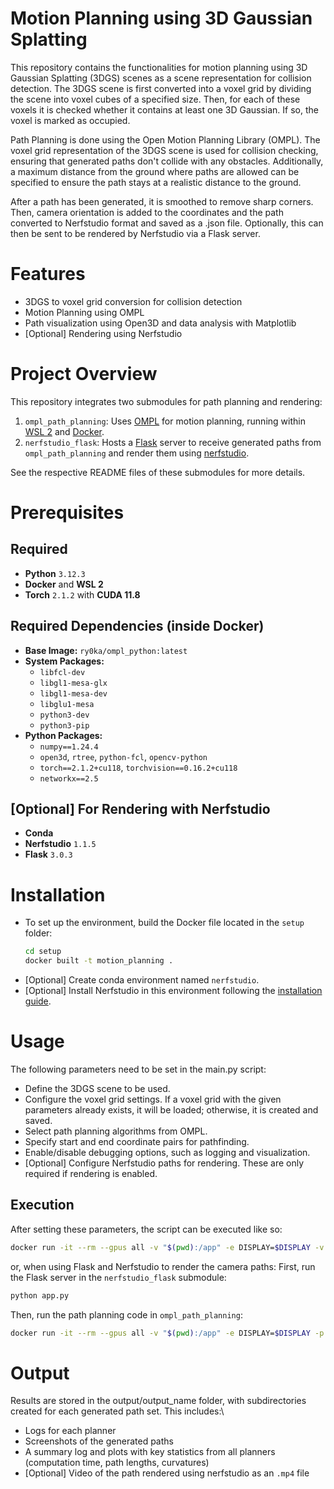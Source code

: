 # Motion Planning using 3D Gaussian Splatting
This repository contains the functionalities for motion planning using 3D Gaussian Splatting (3DGS) scenes as a scene representation for collision detection. 
The 3DGS scene is first converted into a voxel grid by dividing the scene into voxel cubes of a specified size. Then, for each of these voxels it is checked whether it contains at least one 3D Gaussian. If so, the voxel is marked as occupied.

Path Planning is done using the Open Motion Planning Library (OMPL). The voxel grid representation of the 3DGS scene is used for collision checking, ensuring that generated paths don't collide with any obstacles.
Additionally, a maximum distance from the ground where paths are allowed can be specified to ensure the path stays at a realistic distance to the ground.

After a path has been generated, it is smoothed to remove sharp corners. Then, camera orientation is added to the coordinates and the path converted to Nerfstudio format and saved as a .json file.
Optionally, this can then be sent to be rendered by Nerfstudio via a Flask server.

# Features
- 3DGS to voxel grid conversion for collision detection
- Motion Planning using OMPL
- Path visualization using Open3D and data analysis with Matplotlib
- [Optional] Rendering using Nerfstudio

# Project Overview
This repository integrates two submodules for path planning and rendering:
1. `ompl_path_planning`: Uses [OMPL](https://ompl.kavrakilab.org/index.html) for motion planning, running within [WSL 2](https://learn.microsoft.com/de-de/windows/wsl/install) and [Docker](https://www.docker.com/).
2. `nerfstudio_flask`: Hosts a [Flask](https://flask.palletsprojects.com/en/stable/) server to receive generated paths from `ompl_path_planning` and render them using [nerfstudio](https://docs.nerf.studio/).

See the respective README files of these submodules for more details.

# Prerequisites

## Required  
- **Python** `3.12.3`
-  **Docker** and **WSL 2**  
- **Torch** `2.1.2` with **CUDA 11.8**  

## Required Dependencies (inside Docker)  
- **Base Image:** `ry0ka/ompl_python:latest`  
- **System Packages:**  
  - `libfcl-dev`  
  - `libgl1-mesa-glx`  
  - `libgl1-mesa-dev`  
  - `libglu1-mesa`  
  - `python3-dev`  
  - `python3-pip`  
- **Python Packages:**  
  - `numpy==1.24.4`  
  - `open3d`, `rtree`, `python-fcl`, `opencv-python`  
  - `torch==2.1.2+cu118`, `torchvision==0.16.2+cu118`  
  - `networkx==2.5`  

## [Optional] For Rendering with Nerfstudio  
- **Conda**  
- **Nerfstudio** `1.1.5`
- **Flask** `3.0.3`

# Installation
- To set up the environment, build the Docker file located in the `setup` folder:
  ```bash
  cd setup
  docker built -t motion_planning .
  ```
- [Optional] Create conda environment named `nerfstudio`.
- [Optional] Install Nerfstudio in this environment following the [installation guide](https://docs.nerf.studio/quickstart/installation.html).

# Usage
The following parameters need to be set in the main.py script:
- Define the 3DGS scene to be used.
- Configure the voxel grid settings. If a voxel grid with the given parameters already exists, it will be loaded; otherwise, it is created and saved.
- Select path planning algorithms from OMPL.
- Specify start and end coordinate pairs for pathfinding.
- Enable/disable debugging options, such as logging and visualization.
- [Optional] Configure Nerfstudio paths for rendering. These are only required if rendering is enabled.

## Execution
After setting these parameters, the script can be executed like so:
```bash
docker run -it --rm --gpus all -v "$(pwd):/app" -e DISPLAY=$DISPLAY -v /tmp/.X11-unix:/tmp/.X11-unix motion_planning /usr/bin/python3 /app/main.py
```
or, when using Flask and Nerfstudio to render the camera paths:
First, run the Flask server in the `nerfstudio_flask` submodule:
```bash
python app.py
```
Then, run the path planning code in `ompl_path_planning`:
```bash
docker run -it --rm --gpus all -v "$(pwd):/app" -e DISPLAY=$DISPLAY -p 5005:5005 -v /tmp/.X11-unix:/tmp/.X11-unix motion_planning /usr/bin/python3 /app/main.py
```

# Output
Results are stored in the output/output_name folder, with subdirectories created for each generated path set. This includes:\
- Logs for each planner
- Screenshots of the generated paths
- A summary log and plots with key statistics from all planners (computation time, path lengths, curvatures)
- [Optional] Video of the path rendered using nerfstudio as an `.mp4` file

